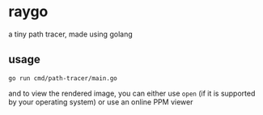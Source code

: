 # raygo

a tiny path tracer, made using golang

## usage

```
go run cmd/path-tracer/main.go
```

and to view the rendered image, you can either use `open` (if it is supported by your operating system) or use an online PPM viewer
